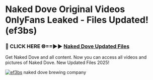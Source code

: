 # Naked Dove Original Videos 0nlyFans Leaked - Files Updated! (ef3bs)

<h3>🔴 CLICK HERE 🌐==►► <a href="https://tinyurl.com/up5wt9bj" rel="nofollow">Naked Dove Updated Files</a></h3>

Get Naked Dove and all content. Now you can access all videos and pictures of Naked Dove. New Updated Files 2025!

[![ef3bs](https://i.imgur.com/ABiUzMV.gif)](https://tinyurl.com/up5wt9bj)
naked dove brewing company
